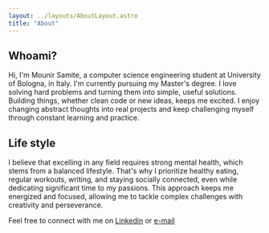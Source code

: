 ```yaml
---
layout: ../layouts/AboutLayout.astro
title: "About"
---
```


## Whoami?
Hi, I'm Mounir Samite, a computer science engineering student at University of Bologna, in Italy.
I'm currently pursuing my Master's degree.
I love solving hard problems and turning them into simple, useful solutions. Building things, whether clean code or new ideas, keeps me excited. 
I enjoy changing abstract thoughts into real projects and keep challenging myself through constant learning and practice.

## Life style
I believe that excelling in any field requires strong mental health, which stems from a balanced lifestyle. 
That's why I prioritize healthy eating, regular workouts, writing, and staying socially connected, even while dedicating significant time to my passions.
This approach keeps me energized and focused, allowing me to tackle complex challenges with creativity and perseverance.


Feel free to connect with me on [Linkedin](https://www.linkedin.com/in/mounir-samite-346b7323a/) or [e-mail](mailto:mounir.samite@gmail.com)